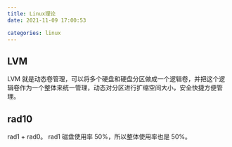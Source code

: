 ```yaml
---
title: Linux理论
date: 2021-11-09 17:00:53

categories: linux
---
```


## LVM

LVM 就是动态卷管理，可以将多个硬盘和硬盘分区做成一个逻辑卷，并把这个逻辑卷作为一个整体来统一管理，动态对分区进行扩缩空间大小，安全快捷方便管理。

## rad10

rad1 + rad0。 rad1 磁盘使用率 50%，所以整体使用率也是 50%。
